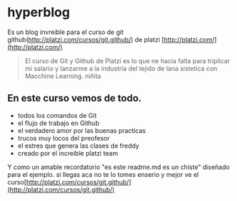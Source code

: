 # hyperblog
Es un blog invreible para el curso de git github(http://platzi.com/cursos/git.github/) de platzi [http://platzi.com/](http://platzi.com/)
>El curso de Git y Github de Platzi es lo que ne hacia falta para triplicar mi salario y lanzarme a la industria del tejido de lana sistetica con Macchine Learning.
>niñita

##  En este curso vemos de todo.

- todos los comandos de Git
- el flujo de trabajo en Github
- el verdadero amor por las buenas practicas
- trucos muy locos del preofesor
- el estres que genera las clases de freddy
- creado por el increible platzi team

 Y como un amable recordatorio "es este readme.md es un chiste"  diseñado para el ejemplo. si llegas aca no te lo tomes enserio y mejor ve el curso[http://platzi.com/cursos/git.github/](http://platzi.com/cursos/git.github/)